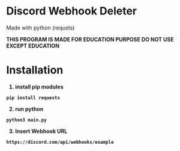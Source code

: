 # Discord Webhook Deleter

Made with python (requsts)

<b>THIS PROGRAM IS MADE FOR EDUCATION PURPOSE DO NOT USE EXCEPT EDUCATION<b>

# Installation
1. install pip modules
```
pip install requests
```
2. run python
```
python3 main.py
```
3. Insert Webhook URL
```
https://discord.com/api/webhooks/example
```
